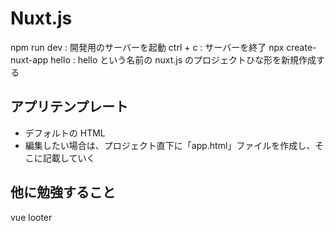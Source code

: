 # Nuxt.js

npm run dev : 開発用のサーバーを起動
ctrl + c : サーバーを終了
npx create-nuxt-app hello : hello という名前の nuxt.js のプロジェクトひな形を新規作成する

## アプリテンプレート

- デフォルトの HTML
- 編集したい場合は、プロジェクト直下に「app.html」ファイルを作成し、そこに記載していく

## 他に勉強すること

vue looter
